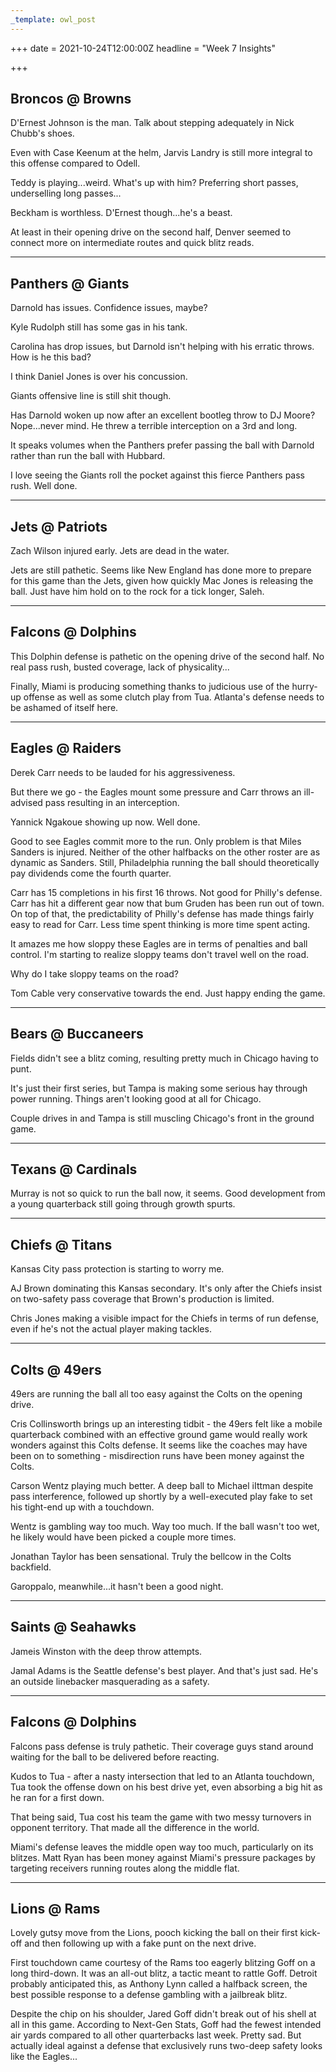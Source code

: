 ```yaml
---
_template: owl_post
---
```



+++
date = 2021-10-24T12:00:00Z
headline = "Week 7 Insights"

+++
## Broncos @ Browns

D'Ernest Johnson is the man. Talk about stepping adequately in Nick Chubb's shoes.

Even with Case Keenum at the helm, Jarvis Landry is still more integral to this offense compared to Odell.

Teddy is playing...weird. What's up with him? Preferring short passes, underselling long passes...

Beckham is worthless. D'Ernest though...he's a beast.

At least in their opening drive on the second half, Denver seemed to connect more on intermediate routes and quick blitz reads.

***

## Panthers @ Giants

Darnold has issues. Confidence issues, maybe?

Kyle Rudolph still has some gas in his tank.

Carolina has drop issues, but Darnold isn't helping with his erratic throws. How is he this bad?

I think Daniel Jones is over his concussion.

Giants offensive line is still shit though.

Has Darnold woken up now after an excellent bootleg throw to DJ Moore? Nope...never mind. He threw a terrible interception on a 3rd and long.

It speaks volumes when the Panthers prefer passing the ball with Darnold rather than run the ball with Hubbard.

I love seeing the Giants roll the pocket against this fierce Panthers pass rush. Well done.

***

## Jets @ Patriots

Zach Wilson injured early. Jets are dead in the water.

Jets are still pathetic. Seems like New England has done more to prepare for this game than the Jets, given how quickly Mac Jones is releasing the ball. Just have him hold on to the rock for a tick longer, Saleh.

***

## Falcons @ Dolphins

This Dolphin defense is pathetic on the opening drive of the second half. No real pass rush, busted coverage, lack of physicality...

Finally, Miami is producing something thanks to judicious use of the hurry-up offense as well as some clutch play from Tua. Atlanta's defense needs to be ashamed of itself here.

***

## Eagles @ Raiders

Derek Carr needs to be lauded for his aggressiveness.

But there we go - the Eagles mount some pressure and Carr throws an ill-advised pass resulting in an interception.

Yannick Ngakoue showing up now. Well done.

Good to see Eagles commit more to the run. Only problem is that Miles Sanders is injured. Neither of the other halfbacks on the other roster are as dynamic as Sanders. Still, Philadelphia running the ball should theoretically pay dividends come the fourth quarter.

Carr has 15 completions in his first 16 throws. Not good for Philly's defense. Carr has hit a different gear now that bum Gruden has been run out of town. On top of that, the predictability of Philly's defense has made things fairly easy to read for Carr. Less time spent thinking is more time spent acting.

It amazes me how sloppy these Eagles are in terms of penalties and ball control. I'm starting to realize sloppy teams don't travel well on the road.

Why do I take sloppy teams on the road?

Tom Cable very conservative towards the end. Just happy ending the game.

***

## Bears @ Buccaneers

Fields didn't see a blitz coming, resulting pretty much in Chicago having to punt.

It's just their first series, but Tampa is making some serious hay through power running. Things aren't looking good at all for Chicago.

Couple drives in and Tampa is still muscling Chicago's front in the ground game.

***

## Texans @ Cardinals

Murray is not so quick to run the ball now, it seems. Good development from a young quarterback still going through growth spurts.

***

## Chiefs @ Titans

Kansas City pass protection is starting to worry me.

AJ Brown dominating this Kansas secondary. It's only after the Chiefs insist on two-safety pass coverage that Brown's production is limited.

Chris Jones making a visible impact for the Chiefs in terms of run defense, even if he's not the actual player making tackles.

***

## Colts @ 49ers

49ers are running the ball all too easy against the Colts on the opening drive.

Cris Collinsworth brings up an interesting tidbit - the 49ers felt like a mobile quarterback combined with an effective ground game would really work wonders against this Colts defense. It seems like the coaches may have been on to something - misdirection runs have been money against the Colts.

Carson Wentz playing much better. A deep ball to Michael iIttman despite pass interference, followed up shortly by a well-executed play fake to set his tight-end up with a touchdown.

Wentz is gambling way too much. Way too much. If the ball wasn't too wet, he likely would have been picked a couple more times.

Jonathan Taylor has been sensational. Truly the bellcow in the Colts backfield.

Garoppalo, meanwhile...it hasn't been a good night.

***

## Saints @ Seahawks

Jameis Winston with the deep throw attempts.

Jamal Adams is the Seattle defense's best player. And that's just sad. He's an outside linebacker masquerading as a safety.

***

## Falcons @ Dolphins

Falcons pass defense is truly pathetic. Their coverage guys stand around waiting for the ball to be delivered before reacting.

Kudos to Tua - after a nasty intersection that led to an Atlanta touchdown, Tua took the offense down on his best drive yet, even absorbing a big hit as he ran for a first down.

That being said, Tua cost his team the game with two messy turnovers in opponent territory. That made all the difference in the world.

Miami's defense leaves the middle open way too much, particularly on its blitzes. Matt Ryan has been money against Miami's pressure packages by targeting receivers running routes along the middle flat.

***

## Lions @ Rams

Lovely gutsy move from the Lions, pooch kicking the ball on their first kick-off and then following up with a fake punt on the next drive.

First touchdown came courtesy of the Rams too eagerly blitzing Goff on a long third-down. It was an all-out blitz, a tactic meant to rattle Goff. Detroit probably anticipated this, as Anthony Lynn called a halfback screen, the best possible response to a defense gambling with a jailbreak blitz.

Despite the chip on his shoulder, Jared Goff didn't break out of his shell at all in this game. According to Next-Gen Stats, Goff had the fewest intended air yards compared to all other quarterbacks last week. Pretty sad. But actually ideal against a defense that exclusively runs two-deep safety looks like the Eagles...
